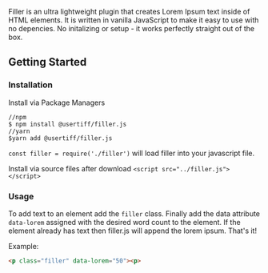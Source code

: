 Filler is an ultra lightweight plugin that creates Lorem Ipsum text inside of HTML elements. It is written in vanilla JavaScript to make it easy to use with no depencies. No initalizing or setup - it works perfectly straight out of the box. 

## Getting Started

### Installation

Install via Package Managers

```
//npm
$ npm install @usertiff/filler.js
//yarn
$yarn add @usertiff/filler.js
```

`const filler = require('./filler')` will load filler into your javascript file.

Install via source files after download
`<script src="../filler.js"></script>`

### Usage

To add text to an element add the `filler` class. Finally add the data attribute `data-lorem` assigned with the desired word count to the element. If the element already has text then filler.js will append the lorem ipsum. That's it!

Example:

```html
<p class="filler" data-lorem="50"><p>
```
